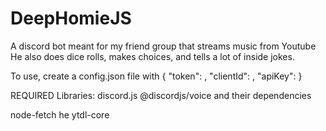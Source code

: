 # DeepHomieJS
A discord bot meant for my friend group that streams music from Youtube
He also does dice rolls, makes choices, and tells a lot of inside jokes.

To use, create a config.json file with 
{
  "token": <Token>,
  "clientId": <Client id>,
  "apiKey": <Youtube Api key>
 }

REQUIRED Libraries:
discord.js
@discordjs/voice
and their dependencies

node-fetch
he
ytdl-core

